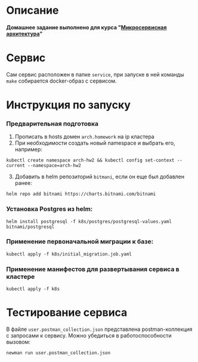 # Описание
#### Домашнее задание выполнено для курса "[Микросервисная архитектура](https://otus.ru/lessons/microservice-architecture)"

# Сервис
Сам сервис расположен в папке `service`, при запуске в ней команды `make` собирается docker-образ с сервисом.

# Инструкция по запуску

### Предварительная подготовка
1. Прописать в hosts домен `arch.homework` на ip кластера
2. При необходимости создать новый namespace и выбрать его, например:
```
kubectl create namespace arch-hw2 && kubectl config set-context --current --namespace=arch-hw2
```
3. Добавить в helm репозиторий `bitmani`, если он еще был добавлен ранее:
```
helm repo add bitnami https://charts.bitnami.com/bitnami
```

### Установка Postgres из helm:
```
helm install postgresql -f k8s/postgres/postgresql-values.yaml bitnami/postgresql
```

### Применение первоначальной миграции к базе: 
```
kubectl apply -f k8s/initial_migration.job.yaml
```
### Применение манифестов для развертывания сервиса в кластере
```
kubectl apply -f k8s
```
# Тестирование сервиса
В файле `user.postman_collection.json` представлена postman-коллекция с запросами к сервису.
Можно убедиться в работоспособности вызовом:
```
newman run user.postman_collection.json
```
